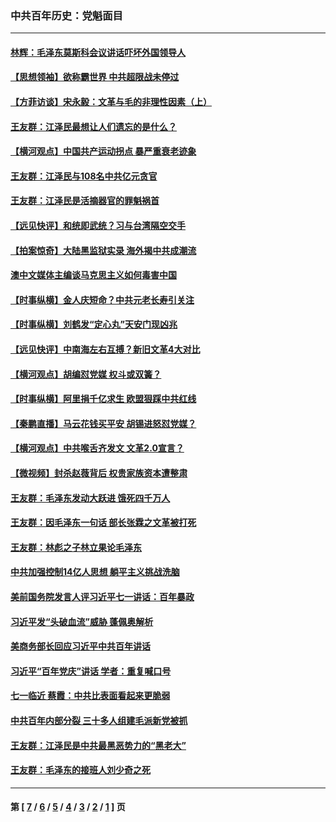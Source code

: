 ### 中共百年历史：党魁面目
---
#### [林辉：毛泽东莫斯科会议讲话吓坏外国领导人](../../pages/nf1176107/n13917931.md?04130430) 
#### [【思想领袖】欲称霸世界 中共超限战未停过](../../pages/nf1176107/n13745142.md?04130430) 
#### [【方菲访谈】宋永毅：文革与毛的非理性因素（上）](../../pages/nf1176107/n13469956.md?04130430) 
#### [王友群：江泽民最想让人们遗忘的是什么？](../../pages/nf1176107/n13408949.md?04130430) 
#### [【横河观点】中国共产运动拐点 暴严重衰老迹象](../../pages/nf1176107/n13388333.md?04130430) 
#### [王友群：江泽民与108名中共亿元贪官](../../pages/nf1176107/n13352358.md?04130430) 
#### [王友群：江泽民是活摘器官的罪魁祸首](../../pages/nf1176107/n13336903.md?04130430) 
#### [【远见快评】和统即武统？习与台湾隔空交手](../../pages/nf1176107/n13297739.md?04130430) 
#### [【拍案惊奇】大陆黑监狱实录 海外揭中共成潮流](../../pages/nf1176107/n13288853.md?04130430) 
#### [澳中文媒体主编谈马克思主义如何毒害中国](../../pages/nf1176107/n13257387.md?04130430) 
#### [【时事纵横】金人庆短命？中共元老长寿引关注](../../pages/nf1176107/n13217934.md?04130430) 
#### [【时事纵横】刘鹤发“定心丸”天安门现凶兆](../../pages/nf1176107/n13215416.md?04130430) 
#### [【远见快评】中南海左右互搏？新旧文革4大对比](../../pages/nf1176107/n13214745.md?04130430) 
#### [【横河观点】胡编怼党媒 权斗或双簧？](../../pages/nf1176107/n13210864.md?04130430) 
#### [【时事纵横】阿里捐千亿求生 欧盟狠踩中共红线](../../pages/nf1176107/n13206431.md?04130430) 
#### [【秦鹏直播】马云花钱买平安 胡锡进怒怼党媒？](../../pages/nf1176107/n13206392.md?04130430) 
#### [【横河观点】中共喉舌齐发文 文革2.0宣言？](../../pages/nf1176107/n13201248.md?04130430) 
#### [【微视频】封杀赵薇背后 权贵家族资本遭整肃](../../pages/nf1176107/n13197798.md?04130430) 
#### [王友群：毛泽东发动大跃进 饿死四千万人](../../pages/nf1176107/n13177158.md?04130430) 
#### [王友群：因毛泽东一句话 部长张霖之文革被打死](../../pages/nf1176107/n13161711.md?04130430) 
#### [王友群：林彪之子林立果论毛泽东](../../pages/nf1176107/n13128622.md?04130430) 
#### [中共加强控制14亿人思想 躺平主义挑战洗脑](../../pages/nf1176107/n13094299.md?04130430) 
#### [美前国务院发言人评习近平七一讲话：百年暴政](../../pages/nf1176107/n13066986.md?04130430) 
#### [习近平发“头破血流”威胁 蓬佩奥解析](../../pages/nf1176107/n13063604.md?04130430) 
#### [美商务部长回应习近平中共百年讲话](../../pages/nf1176107/n13062903.md?04130430) 
#### [习近平“百年党庆”讲话 学者：重复喊口号](../../pages/nf1176107/n13061411.md?04130430) 
#### [七一临近 蔡霞：中共比表面看起来更脆弱](../../pages/nf1176107/n13056418.md?04130430) 
#### [中共百年内部分裂 三十多人组建毛派新党被抓](../../pages/nf1176107/n13044023.md?04130430) 
#### [王友群：江泽民是中共最黑恶势力的“黑老大”](../../pages/nf1176107/n13022180.md?04130430) 
#### [王友群：毛泽东的接班人刘少奇之死](../../pages/nf1176107/n12991772.md?04130430) 

---
#### 第 [ [7](./7.md?04130430) / [6](./6.md?04130430) / [5](./5.md?04130430) / [4](./4.md?04130430) / [3](./3.md?04130430) / [2](./2.md?04130430) / [1](./1.md?04130430) ] 页
